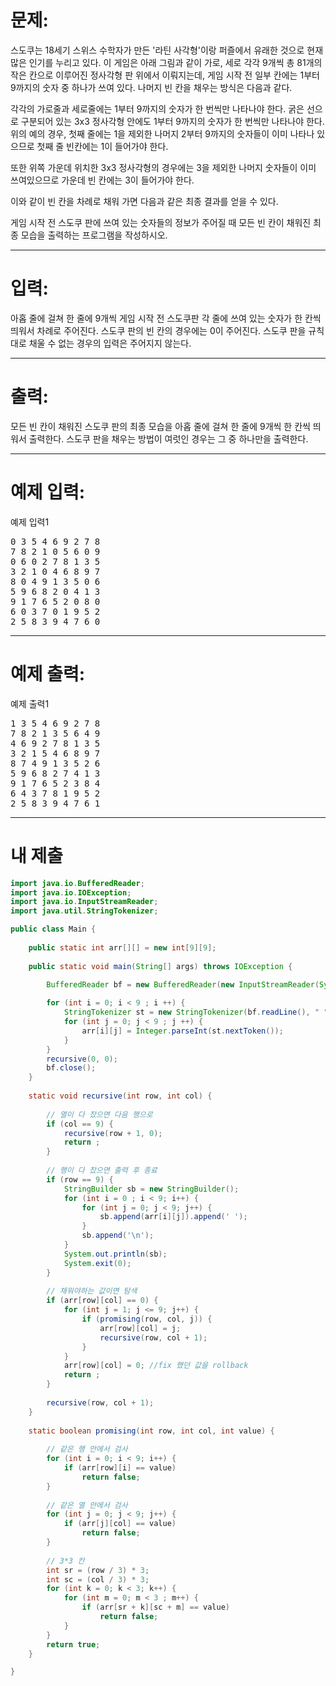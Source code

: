 # 문제: 
스도쿠는 18세기 스위스 수학자가 만든 '라틴 사각형'이랑 퍼즐에서 유래한 것으로 현재 많은 인기를 누리고 있다. 이 게임은 아래 그림과 같이 가로, 세로 각각 9개씩 총 81개의 작은 칸으로 이루어진 정사각형 판 위에서 이뤄지는데, 게임 시작 전 일부 칸에는 1부터 9까지의 숫자 중 하나가 쓰여 있다.
나머지 빈 칸을 채우는 방식은 다음과 같다.

각각의 가로줄과 세로줄에는 1부터 9까지의 숫자가 한 번씩만 나타나야 한다.
굵은 선으로 구분되어 있는 3x3 정사각형 안에도 1부터 9까지의 숫자가 한 번씩만 나타나야 한다.
위의 예의 경우, 첫째 줄에는 1을 제외한 나머지 2부터 9까지의 숫자들이 이미 나타나 있으므로 첫째 줄 빈칸에는 1이 들어가야 한다.



또한 위쪽 가운데 위치한 3x3 정사각형의 경우에는 3을 제외한 나머지 숫자들이 이미 쓰여있으므로 가운데 빈 칸에는 3이 들어가야 한다.



이와 같이 빈 칸을 차례로 채워 가면 다음과 같은 최종 결과를 얻을 수 있다.



게임 시작 전 스도쿠 판에 쓰여 있는 숫자들의 정보가 주어질 때 모든 빈 칸이 채워진 최종 모습을 출력하는 프로그램을 작성하시오.

---
# 입력: 
아홉 줄에 걸쳐 한 줄에 9개씩 게임 시작 전 스도쿠판 각 줄에 쓰여 있는 숫자가 한 칸씩 띄워서 차례로 주어진다. 스도쿠 판의 빈 칸의 경우에는 0이 주어진다. 스도쿠 판을 규칙대로 채울 수 없는 경우의 입력은 주어지지 않는다.

---
# 출력: 
모든 빈 칸이 채워진 스도쿠 판의 최종 모습을 아홉 줄에 걸쳐 한 줄에 9개씩 한 칸씩 띄워서 출력한다.
스도쿠 판을 채우는 방법이 여럿인 경우는 그 중 하나만을 출력한다.

---
# 예제 입력:

예제 입력1
<pre>
0 3 5 4 6 9 2 7 8
7 8 2 1 0 5 6 0 9
0 6 0 2 7 8 1 3 5
3 2 1 0 4 6 8 9 7
8 0 4 9 1 3 5 0 6
5 9 6 8 2 0 4 1 3
9 1 7 6 5 2 0 8 0
6 0 3 7 0 1 9 5 2
2 5 8 3 9 4 7 6 0
</pre>

---
# 예제 출력:

예제 출력1
<pre>
1 3 5 4 6 9 2 7 8
7 8 2 1 3 5 6 4 9
4 6 9 2 7 8 1 3 5
3 2 1 5 4 6 8 9 7
8 7 4 9 1 3 5 2 6
5 9 6 8 2 7 4 1 3
9 1 7 6 5 2 3 8 4
6 4 3 7 8 1 9 5 2
2 5 8 3 9 4 7 6 1
</pre>

---
# 내 제출
~~~java
import java.io.BufferedReader;
import java.io.IOException;
import java.io.InputStreamReader;
import java.util.StringTokenizer;

public class Main {
	
	public static int arr[][] = new int[9][9];
	
	public static void main(String[] args) throws IOException {

		BufferedReader bf = new BufferedReader(new InputStreamReader(System.in));
		
		for (int i = 0; i < 9 ; i ++) {
			StringTokenizer st = new StringTokenizer(bf.readLine(), " ");
			for (int j = 0; j < 9 ; j ++) {
				arr[i][j] = Integer.parseInt(st.nextToken());
			}
		}
		recursive(0, 0);
		bf.close();
	}
	
	static void recursive(int row, int col) {
		
		// 열이 다 찼으면 다음 행으로
		if (col == 9) {
			recursive(row + 1, 0);
			return ;
		}
		
		// 행이 다 찼으면 출력 후 종료
		if (row == 9) {
			StringBuilder sb = new StringBuilder();
			for (int i = 0 ; i < 9; i++) {
				for (int j = 0; j < 9; j++) {
					sb.append(arr[i][j]).append(' ');
				}
				sb.append('\n');
			}
			System.out.println(sb);
			System.exit(0);
		}
		
		// 채워야하는 값이면 탐색
		if (arr[row][col] == 0) {
			for (int j = 1; j <= 9; j++) {
				if (promising(row, col, j)) {
					arr[row][col] = j;
					recursive(row, col + 1);
				}
			}
			arr[row][col] = 0; //fix 했던 값을 rollback
			return ;
		}
		
		recursive(row, col + 1);
	}
	
	static boolean promising(int row, int col, int value) {
		
		// 같은 행 안에서 검사
		for (int i = 0; i < 9; i++) {
			if (arr[row][i] == value)
				return false;
		}
		
		// 같은 열 안에서 검사
		for (int j = 0; j < 9; j++) {
			if (arr[j][col] == value)
				return false;
		}
		
		// 3*3 칸
		int sr = (row / 3) * 3;
		int sc = (col / 3) * 3;
		for (int k = 0; k < 3; k++) {
			for (int m = 0; m < 3 ; m++) {
				if (arr[sr + k][sc + m] == value)
					return false;
			}
		}
		return true;
	}

}
~~~
